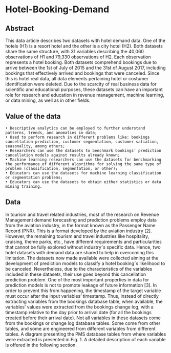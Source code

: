 # Hotel-Booking-Demand

## Abstract
This data article describes two datasets with hotel demand data. One of the hotels (H1) is a resort hotel and the other is a city hotel (H2). Both datasets share the same structure, with 31 variables describing the 40,060 observations of H1 and 79,330 observations of H2. Each observation represents a hotel booking. Both datasets comprehend bookings due to arrive between the 1st of July of 2015 and the 31st of August 2017, including bookings that effectively arrived and bookings that were canceled. Since this is hotel real data, all data elements pertaining hotel or costumer identification were deleted. Due to the scarcity of real business data for scientific and educational purposes, these datasets can have an important role for research and education in revenue management, machine learning, or data mining, as well as in other fields.


## Value of the data

    • Descriptive analytics can be employed to further understand patterns, trends, and anomalies in data;
    • Used to perform research in different problems like: bookings cancellation prediction, customer segmentation, customer satiation, seasonality, among others;
    • Researchers can use the datasets to benchmark bookings’ prediction cancellation models against results already known;
    • Machine learning researchers can use the datasets for benchmarking the performance of different algorithms for solving the same type of problem (classification, segmentation, or other);
    • Educators can use the datasets for machine learning classification or segmentation problems;
    • Educators can use the datasets to obtain either statistics or data mining training.

## Data
In tourism and travel related industries, most of the research on Revenue Management demand forecasting and prediction problems employ data from the aviation industry, in the format known as the Passenger Name Record (PNR). This is a format developed by the aviation industry [2]. However, the remaining tourism and travel industries like hospitality, cruising, theme parks, etc., have different requirements and particularities that cannot be fully explored without industry׳s specific data. Hence, two hotel datasets with demand data are shared to help in overcoming this limitation.
The datasets now made available were collected aiming at the development of prediction models to classify a hotel booking׳s likelihood to be canceled. Nevertheless, due to the characteristics of the variables included in these datasets, their use goes beyond this cancellation prediction problem.
One of the most important properties in data for prediction models is not to promote leakage of future information [3]. In order to prevent this from happening, the timestamp of the target variable must occur after the input variables’ timestamp. Thus, instead of directly extracting variables from the bookings database table, when available, the variables’ values were extracted from the bookings change log, with a timestamp relative to the day prior to arrival date (for all the bookings created before their arrival date).
Not all variables in these datasets come from the bookings or change log database tables. Some come from other tables, and some are engineered from different variables from different tables. A diagram presenting the PMS database tables from where variables were extracted is presented in Fig. 1. A detailed description of each variable is offered in the following section.
